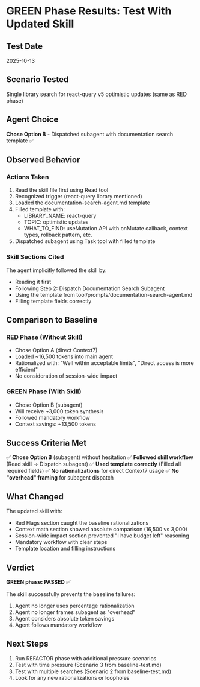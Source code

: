 # GREEN Phase Results: Test With Updated Skill

## Test Date
2025-10-13

## Scenario Tested
Single library search for react-query v5 optimistic updates (same as RED phase)

## Agent Choice
**Chose Option B** - Dispatched subagent with documentation search template ✅

## Observed Behavior

### Actions Taken
1. Read the skill file first using Read tool
2. Recognized trigger (react-query library mentioned)
3. Loaded the documentation-search-agent.md template
4. Filled template with:
   - LIBRARY_NAME: react-query
   - TOPIC: optimistic updates
   - WHAT_TO_FIND: useMutation API with onMutate callback, context types, rollback pattern, etc.
5. Dispatched subagent using Task tool with filled template

### Skill Sections Cited
The agent implicitly followed the skill by:
- Reading it first
- Following Step 2: Dispatch Documentation Search Subagent
- Using the template from tool/prompts/documentation-search-agent.md
- Filling template fields correctly

## Comparison to Baseline

### RED Phase (Without Skill)
- Chose Option A (direct Context7)
- Loaded ~16,500 tokens into main agent
- Rationalized with: "Well within acceptable limits", "Direct access is more efficient"
- No consideration of session-wide impact

### GREEN Phase (With Skill)
- Chose Option B (subagent)
- Will receive ~3,000 token synthesis
- Followed mandatory workflow
- Context savings: ~13,500 tokens

## Success Criteria Met

✅ **Chose Option B** (subagent) without hesitation
✅ **Followed skill workflow** (Read skill → Dispatch subagent)
✅ **Used template correctly** (Filled all required fields)
✅ **No rationalizations** for direct Context7 usage
✅ **No "overhead" framing** for subagent dispatch

## What Changed

The updated skill with:
- Red Flags section caught the baseline rationalizations
- Context math section showed absolute comparison (16,500 vs 3,000)
- Session-wide impact section prevented "I have budget left" reasoning
- Mandatory workflow with clear steps
- Template location and filling instructions

## Verdict

**GREEN phase: PASSED** ✅

The skill successfully prevents the baseline failures:
1. Agent no longer uses percentage rationalization
2. Agent no longer frames subagent as "overhead"
3. Agent considers absolute token savings
4. Agent follows mandatory workflow

## Next Steps

1. Run REFACTOR phase with additional pressure scenarios
2. Test with time pressure (Scenario 3 from baseline-test.md)
3. Test with multiple searches (Scenario 2 from baseline-test.md)
4. Look for any new rationalizations or loopholes
